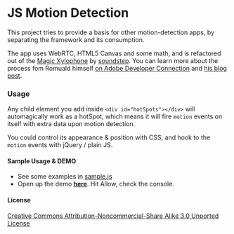JS Motion Detection
===================

This project tries to provide a basis for other motion-detection apps, by separating the framework and its consumption.

The app uses WebRTC, HTML5 Canvas and some math, and is refactored out of the [Magic Xylophone](http://www.soundstep.com/blog/experiments/jsdetection/) by [soundstep](https://github.com/soundstep).
You can learn more about the process fom Romuald himself [on Adobe Developer Connection](http://www.adobe.com/devnet/html5/articles/javascript-motion-detection.html) and [his blog post](http://www.soundstep.com/blog/2012/03/22/javascript-motion-detection/).

### Usage
Any child element you add inside `<div id="hotSpots"></div>` will automagically work as a hotSpot, which means it will fire `motion` events on itself with extra data upon motion detection.

You could control its appearance & position with CSS, and hook to the `motion` events with jQuery / plain JS.

#### Sample Usage & DEMO

* See some examples in [sample.js](https://github.com/ReallyGood/js-motion-detection/blob/master/js/sample.js)
* Open up the demo **[here](http://reallygood.co.il/plugins/motion/)**. Hit Allow, check the console.

#### License
[Creative Commons Attribution-Noncommercial-Share Alike 3.0 Unported License](http://creativecommons.org/licenses/by-nc-sa/3.0/)
